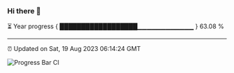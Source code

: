 ### Hi there 👋

⏳ Year progress { ██████████████████▁▁▁▁▁▁▁▁▁▁▁▁ } 63.08 %

---

⏰ Updated on Sat, 19 Aug 2023 06:14:24 GMT

![Progress Bar CI](https://github.com/liununu/liununu/workflows/Progress%20Bar%20CI/badge.svg)
